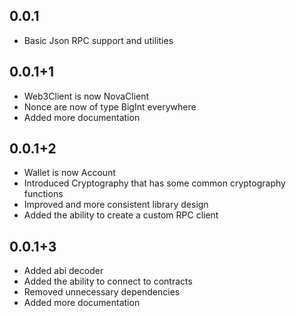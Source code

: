 ## 0.0.1

* Basic Json RPC support and utilities

## 0.0.1+1

* Web3Client is now NovaClient
* Nonce are now of type BigInt everywhere
* Added more documentation

## 0.0.1+2
* Wallet is now Account
* Introduced Cryptography that has some common cryptography functions
* Improved and more consistent library design
* Added the ability to create a custom RPC client 

## 0.0.1+3
* Added abi decoder
* Added the ability to connect to contracts
* Removed unnecessary dependencies
* Added more documentation

